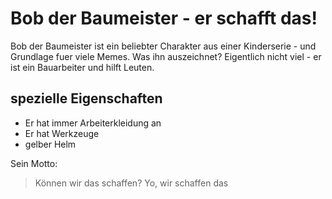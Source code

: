 # Bob der Baumeister - er schafft das!

Bob der Baumeister ist ein beliebter Charakter aus einer Kinderserie - und Grundlage fuer viele Memes.
Was ihn auszeichnet? Eigentlich nicht viel - er ist ein Bauarbeiter und hilft Leuten.

## spezielle Eigenschaften

 * Er hat immer Arbeiterkleidung an
 * Er hat Werkzeuge
 * gelber Helm

Sein Motto:
> Können wir das schaffen?
> Yo, wir schaffen das
